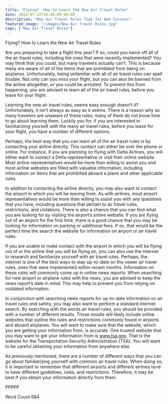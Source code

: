 ```yaml
---
title: "Flying?  How to Learn the New Air Travel Rules"
date: 2024-07-22T10:26:09-08:00
description: "New Air Travel Rules Tips for Web Success"
featured_image: "/images/New Air Travel Rules.jpg"
tags: ["New Air Travel Rules"]
---
```


Flying?  How to Learn the New Air Travel Rules

Are you preparing to take a flight this year? If so, could you name off all of the air travel rules, including the ones that were recently implemented? You may think that you could, but many travelers actually can’t. This is because many are aware of all of the items that are prohibited from being on airplanes. Unfortunately, being unfamiliar with all of air travel rules can spell trouble.  Not only can you miss your flight, but you can also be banned from the airline altogether, or you could be arrested. To prevent this from happening, you are advised to learn all of the air travel rules, before you leave for your flight.

Learning the new air travel rules, seems easy enough doesn’t it? Unfortunately, it isn’t always as easy as it seems. There is a reason why so many travelers are unaware of these rules; many of them do not know how to go about learning them.  Luckily you for, if you are interested in familiarizing yourself with the many air travel rules, before you leave for your flight, you have a number of different options.  

Perhaps, the best way that you can learn all of the air travel rules is by contacting your airline directly. This contact can either be over the phone or online.  For instance, if you are planning on flying with Delta Airlines, you will either want to contact a Delta representative or visit their online website.  Most airline representatives would be more than willing to assist you and most airline websites are filled with valuable information, including information on items that are prohibited aboard a plane and other applicable rules.  

In addition to contacting the airline directly, you may also want to contact the airport in which you will be leaving from. As with airlines, most airport representatives would be more than willing to assist you with any questions that you have, including questions that pertain to air travel rules, restrictions, and violations.  There is also a chance that you can find what you are looking for by visiting the airport’s online website.  If you are flying out of an airport for the first time, there is a good chance that you may be looking for information on parking or additional fees.  If so, that would be the perfect time the search the website for information on airport or air travel rules.

If you are unable to make contact with the airport in which you will be flying out of or the airline that you will be flying on, you can also use the internet to research and familiarize yourself with air travel rules.    Perhaps, the internet is one of the best ways to stay up-to-date on the newer air travel rules, ones that were implemented within recent months. Information on these rules will commonly come up in online news reports. When searching for new airport or airplane rules with the news, you are advised to keep the news report’s date in mind. This may help to prevent you from relying on outdated information.

In conjunction with searching news reports for up-to-date information on air travel rules and safety, you may also want to perform a standard internet search. By searching with the words air travel rules, you should be provided with a number of different results. Those results will likely include online websites that outline the rules and restrictions commonly found in airports and aboard airplanes.  You will want to make sure that the website, which you are getting your information from, is accurate.  One trusted website that you may want to get your information from is www.tsa.gov.  That is the website for the Transportation Security Administration (TSA).  You will want to be careful obtaining your information from anywhere else. 

As previously mentioned, there are a number of different ways that you can go about familiarizing yourself with common air travel rules.  When doing so, it is important to remember that different airports and different airlines tend to have different guidelines, rules, and restrictions. Therefore, it may be best if you obtain your information directly from them.

PPPPP

Word Count 684


